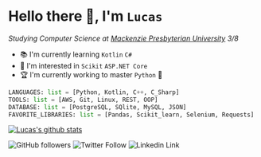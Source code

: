 # Hello there 👋, I'm **`Lucas`**  

_Studying Computer Science at [Mackenzie Presbyterian University](https://www.mackenzie.br) 3/8_  

- 📚 I'm currently learning `Kotlin` `C#`  
- 📑 I'm interested in `Scikit` `ASP.NET Core`  
- 🏆 I'm currently working to master `Python` 🐍
  
```python
LANGUAGES: list = [Python, Kotlin, C++, C_Sharp]
TOOLS: list = [AWS, Git, Linux, REST, OOP]
DATABASE: list = [PostgreSQL, SQlite, MySQL, JSON]
FAVORITE_LIBRARIES: list = [Pandas, Scikit_learn, Selenium, Requests]
```

[![Lucas's github stats](https://github-readme-stats.vercel.app/api?username=lsglucas&count_private=true&show_icons=true&theme=dark)](https://github.com/lsglucas/github-readme-stats)

![GitHub followers](https://img.shields.io/github/followers/lsglucas?color=%23f5f5f5&label=Followers&logo=github&style=plastic)
![Twitter Follow](https://img.shields.io/twitter/follow/lsglucass?color=%23f5f5f5&label=%40lsglucass&logo=twitter&style=plastic) 
![Linkedin Link](https://img.shields.io/badge/Linkedin-150+=?logo=linkedin&style=plastic&color=grey)
